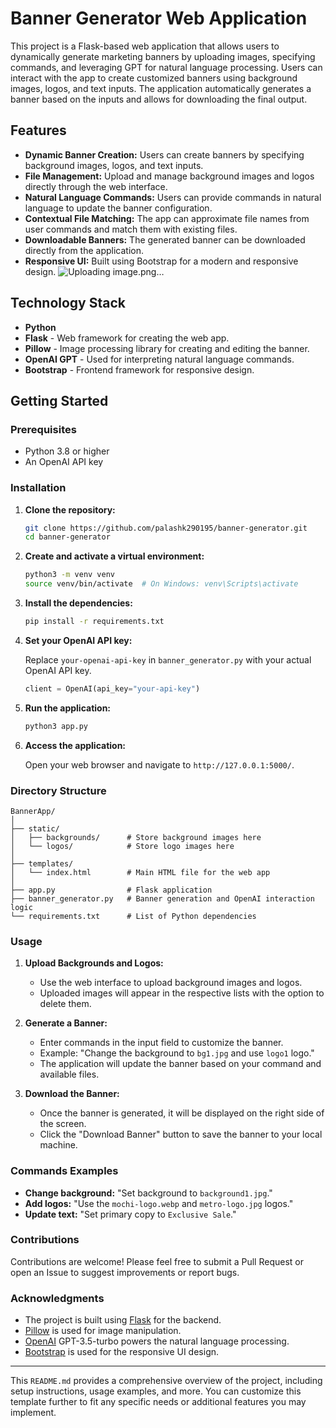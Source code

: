# Banner Generator Web Application

This project is a Flask-based web application that allows users to dynamically generate marketing banners by uploading images, specifying commands, and leveraging GPT for natural language processing. Users can interact with the app to create customized banners using background images, logos, and text inputs. The application automatically generates a banner based on the inputs and allows for downloading the final output.

## Features

- **Dynamic Banner Creation:** Users can create banners by specifying background images, logos, and text inputs.
- **File Management:** Upload and manage background images and logos directly through the web interface.
- **Natural Language Commands:** Users can provide commands in natural language to update the banner configuration.
- **Contextual File Matching:** The app can approximate file names from user commands and match them with existing files.
- **Downloadable Banners:** The generated banner can be downloaded directly from the application.
- **Responsive UI:** Built using Bootstrap for a modern and responsive design.
![Uploading image.png…]()


## Technology Stack

- **Python**
- **Flask** - Web framework for creating the web app.
- **Pillow** - Image processing library for creating and editing the banner.
- **OpenAI GPT** - Used for interpreting natural language commands.
- **Bootstrap** - Frontend framework for responsive design.

## Getting Started

### Prerequisites

- Python 3.8 or higher
- An OpenAI API key

### Installation

1. **Clone the repository:**

    ```bash
    git clone https://github.com/palashk290195/banner-generator.git
    cd banner-generator
    ```

2. **Create and activate a virtual environment:**

    ```bash
    python3 -m venv venv
    source venv/bin/activate  # On Windows: venv\Scripts\activate
    ```

3. **Install the dependencies:**

    ```bash
    pip install -r requirements.txt
    ```

4. **Set your OpenAI API key:**

   Replace `your-openai-api-key` in `banner_generator.py` with your actual OpenAI API key.

    ```python
    client = OpenAI(api_key="your-api-key")
    ```

5. **Run the application:**

    ```bash
    python3 app.py
    ```

6. **Access the application:**

    Open your web browser and navigate to `http://127.0.0.1:5000/`.

### Directory Structure

```
BannerApp/
│
├── static/
│   ├── backgrounds/      # Store background images here
│   └── logos/            # Store logo images here
│
├── templates/
│   └── index.html        # Main HTML file for the web app
│
├── app.py                # Flask application
├── banner_generator.py   # Banner generation and OpenAI interaction logic
└── requirements.txt      # List of Python dependencies
```

### Usage

1. **Upload Backgrounds and Logos:**
   - Use the web interface to upload background images and logos.
   - Uploaded images will appear in the respective lists with the option to delete them.

2. **Generate a Banner:**
   - Enter commands in the input field to customize the banner.
   - Example: "Change the background to `bg1.jpg` and use `logo1` logo."
   - The application will update the banner based on your command and available files.

3. **Download the Banner:**
   - Once the banner is generated, it will be displayed on the right side of the screen.
   - Click the "Download Banner" button to save the banner to your local machine.

### Commands Examples

- **Change background:** "Set background to `background1.jpg`."
- **Add logos:** "Use the `mochi-logo.webp` and `metro-logo.jpg` logos."
- **Update text:** "Set primary copy to `Exclusive Sale`."

### Contributions

Contributions are welcome! Please feel free to submit a Pull Request or open an Issue to suggest improvements or report bugs.

### Acknowledgments

- The project is built using [Flask](https://flask.palletsprojects.com/) for the backend.
- [Pillow](https://python-pillow.org/) is used for image manipulation.
- [OpenAI](https://openai.com/) GPT-3.5-turbo powers the natural language processing.
- [Bootstrap](https://getbootstrap.com/) is used for the responsive UI design.

---

This `README.md` provides a comprehensive overview of the project, including setup instructions, usage examples, and more. You can customize this template further to fit any specific needs or additional features you may implement.
